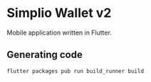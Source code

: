 # Simplio Wallet v2

Mobile application written in Flutter.

## Generating code

```bash
flutter packages pub run build_runner build
```
